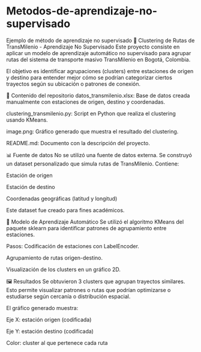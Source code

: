 # Metodos-de-aprendizaje-no-supervisado
Ejemplo de método de aprendizaje no supervisado
🚌 Clustering de Rutas de TransMilenio - Aprendizaje No Supervisado
Este proyecto consiste en aplicar un modelo de aprendizaje automático no supervisado para agrupar rutas del sistema de transporte masivo TransMilenio en Bogotá, Colombia.

El objetivo es identificar agrupaciones (clusters) entre estaciones de origen y destino para entender mejor cómo se podrían categorizar ciertos trayectos según su ubicación o patrones de conexión.

📁 Contenido del repositorio
datos_transmilenio.xlsx: Base de datos creada manualmente con estaciones de origen, destino y coordenadas.

clustering_transmilenio.py: Script en Python que realiza el clustering usando KMeans.

image.png: Gráfico generado que muestra el resultado del clustering.

README.md: Documento con la descripción del proyecto.

📊 Fuente de datos
No se utilizó una fuente de datos externa. Se construyó un dataset personalizado que simula rutas de TransMilenio. Contiene:

Estación de origen

Estación de destino

Coordenadas geográficas (latitud y longitud)

Este dataset fue creado para fines académicos.

🧠 Modelo de Aprendizaje Automático
Se utilizó el algoritmo KMeans del paquete sklearn para identificar patrones de agrupamiento entre estaciones.

Pasos:
Codificación de estaciones con LabelEncoder.

Agrupamiento de rutas origen-destino.

Visualización de los clusters en un gráfico 2D.

🖼️ Resultados
Se obtuvieron 3 clusters que agrupan trayectos similares. Esto permite visualizar patrones o rutas que podrían optimizarse o estudiarse según cercanía o distribución espacial.

El gráfico generado muestra:

Eje X: estación origen (codificada)

Eje Y: estación destino (codificada)

Color: cluster al que pertenece cada ruta


